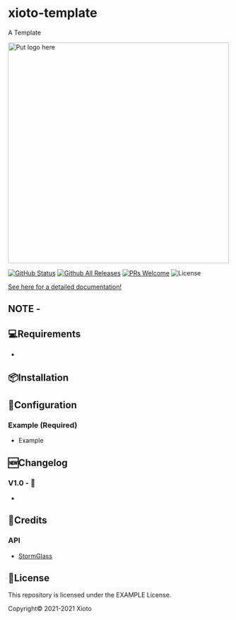 # xioto-template

A Template

<img src="https://github.com/Xioto/" alt="Put logo here" width="500"/>

[![GitHub Status](https://img.shields.io/github/checks-status/Xioto/example)](https://github.com/Xioto/python-surf-forecast/)
[![Github All Releases](https://img.shields.io/github/downloads/Xioto/example/total.svg?style=flat-square)](https://github.com/Xioto/python-surf-forecast/releases/latest)
[![PRs Welcome](https://img.shields.io/badge/PRs-welcome-brightgreen.svg?style=flat-square)](http://makeapullrequest.com)
![License](https://img.shields.io/github/license/Xioto/example)

[See here for a detailed documentation!](https://github.com/Xioto/example/wiki)

## NOTE -


## 💻Requirements
* 

## 📦Installation

## 📝Configuration

   ### Example (Required)
   * Example

## 🆕Changelog

   ### V1.0 - 🌈
   * 

## 💸Credits

   ### API
   * [StormGlass](https://stormglass.io/)

## 📄License
This repository is licensed under the EXAMPLE License.

Copyright©️ 2021-2021 Xioto
